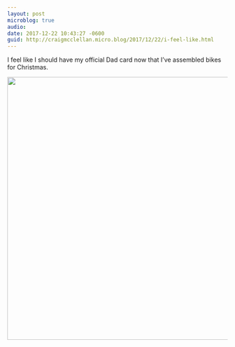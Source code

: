 ```yaml
---
layout: post
microblog: true
audio: 
date: 2017-12-22 10:43:27 -0600
guid: http://craigmcclellan.micro.blog/2017/12/22/i-feel-like.html
---
```

I feel like I should have my official Dad card now that I’ve assembled bikes for Christmas.

<img src="http://craigmcclellan.com/uploads/2017/480b86eb3e.jpg" width="600" height="600" />
